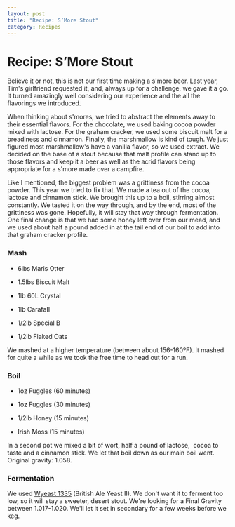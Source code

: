 ```yaml
---
layout: post
title: "Recipe: S’More Stout"
category: Recipes
---
```


Recipe: S’More Stout
====================

Believe it or not, this is not our first time making a s'more beer. Last year, Tim's girlfriend requested it, and, always up for a challenge, we gave it a go. It turned amazingly well considering our experience and the all the flavorings we introduced.

When thinking about s'mores, we tried to abstract the elements away to their essential flavors. For the chocolate, we used baking cocoa powder mixed with lactose. For the graham cracker, we used some biscuit malt for a breadiness and cinnamon. Finally, the marshmallow is kind of tough. We just figured most marshmallow's have a vanilla flavor, so we used extract. We decided on the base of a stout because that malt profile can stand up to those flavors and keep it a beer as well as the acrid flavors being appropriate for a s'more made over a campfire.

Like I mentioned, the biggest problem was a grittiness from the cocoa powder. This year we tried to fix that. We made a tea out of the cocoa, lactose and cinnamon stick. We brought this up to a boil, stirring almost constantly. We tasted it on the way through, and by the end, most of the grittiness was gone. Hopefully, it will stay that way through fermentation. One final change is that we had some honey left over from our mead, and we used about half a pound added in at the tail end of our boil to add into that graham cracker profile.

### Mash

*   6lbs Maris Otter

*   1.5lbs Biscuit Malt

*   1lb 60L Crystal

*   1lb CarafaII

*   1/2lb Special B

*   1/2lb Flaked Oats

We mashed at a higher temperature (between about 156-160ºF). It mashed for quite a while as we took the free time to head out for a run.

### Boil

*   1oz Fuggles (60 minutes)

*   1oz Fuggles (30 minutes)

*   1/2lb Honey (15 minutes)

*   Irish Moss (15 minutes)

In a second pot we mixed a bit of wort, half a pound of lactose,  cocoa to taste and a cinnamon stick. We let that boil down as our main boil went. Original gravity: 1.058.

### Fermentation

We used [Wyeast 1335](http://www.wyeastlab.com/rw_yeaststrain_detail.cfm?ID=141) (British Ale Yeast II). We don't want it to ferment too low, so it will stay a sweeter, desert stout. We're looking for a Final Gravity between 1.017-1.020. We'll let it set in secondary for a few weeks before we keg.